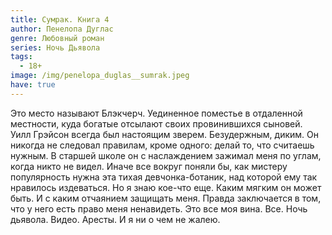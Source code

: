```yaml
---
title: Сумрак. Книга 4
author: Пенелопа Дуглас
genre: Любовный роман
series: Ночь Дьявола
tags:
  - 18+
image: /img/penelopa_duglas__sumrak.jpeg
have: true
---
```

Это место называют Блэкчерч. Уединенное поместье в отдаленной местности, куда богатые отсылают своих провинившихся сыновей. Уилл Грэйсон всегда был настоящим зверем. Безудержным, диким. Он никогда не следовал правилам, кроме одного: делай то, что считаешь нужным. В старшей школе он с наслаждением зажимал меня по углам, когда никто не видел. Иначе все вокруг поняли бы, как мистеру популярность нужна эта тихая девчонка-ботаник, над которой ему так нравилось издеваться. Но я знаю кое-что еще. Каким мягким он может быть. И с каким отчаянием защищать меня. Правда заключается в том, что у него есть право меня ненавидеть. Это все моя вина. Все. Ночь дьявола. Видео. Аресты. И я ни о чем не жалею.